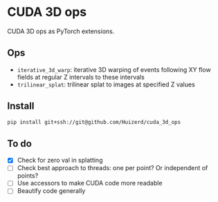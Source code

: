 # CUDA 3D ops

CUDA 3D ops as PyTorch extensions.

## Ops

- `iterative_3d_warp`: iterative 3D warping of events following XY flow fields at regular Z intervals to these intervals
- `trilinear_splat`: trilinear splat to images at specified Z values

## Install

```bash
pip install git+ssh://git@github.com/Huizerd/cuda_3d_ops
```

## To do

- [x] Check for zero val in splatting
- [ ] Check best approach to threads: one per point? Or independent of points?
- [ ] Use accessors to make CUDA code more readable
- [ ] Beautify code generally
